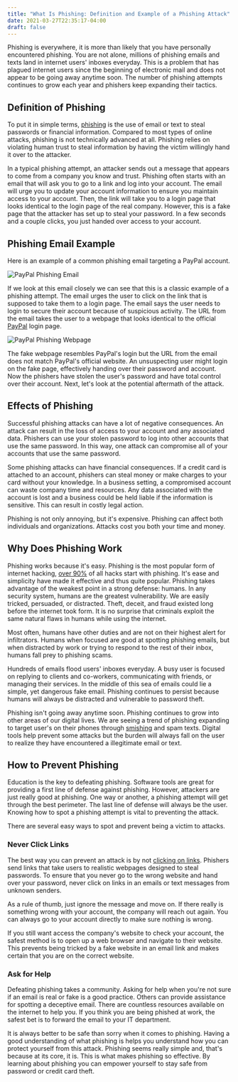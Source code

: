 ```yaml
---
title: "What Is Phishing: Definition and Example of a Phishing Attack"
date: 2021-03-27T22:35:17-04:00
draft: false
---
```


Phishing is everywhere, it is more than likely that you have personally encountered phishing. You are not alone, millions of phishing emails and texts land in internet users' inboxes everyday. This is a problem that has plagued internet users since the beginning of electronic mail and does not appear to be going away anytime soon. The number of phishing attempts continues to grow each year and phishers keep expanding their tactics.

## Definition of Phishing

To put it in simple terms, [phishing](https://www.phishing.org/what-is-phishing) is the use of email or text to steal passwords or financial information. Compared to most types of online attacks, phishing is not technically advanced at all. Phishing relies on violating human trust to steal information by having the victim willingly hand it over to the attacker.

In a typical phishing attempt, an attacker sends out a message that appears to come from a company you know and trust. Phishing often starts with an email that will ask you to go to a link and log into your account. The email will urge you to update your account information to ensure you maintain access to your account. Then, the link will take you to a login page that looks identical to the login page of the real company. However, this is a fake page that the attacker has set up to steal your password. In a few seconds and a couple clicks, you just handed over access to your account.

## Phishing Email Example

Here is an example of a common phishing email targeting a PayPal account.

![PayPal Phishing Email](/assets/images/paypal-phishing-email.png "PayPayl Phishing Email")

If we look at this email closely we can see that this is a classic example of a phishing attempt. The email urges the user to click on the link that is supposed to take them to a login page. The email says the user needs to login to secure their account because of suspicious activity. The URL from the email takes the user to a webpage that looks identical to the official [PayPal](https://www.paypal.com/us/signin) login page.

![PayPal Phishing Webpage](/assets/images/paypal-phishing-page.png "PayPal Phishing Webpage")

The fake webpage resembles PayPal's login but the URL from the email does not match PayPal's official website. An unsuspecting user might login on the fake page, effectively handing over their password and account. Now the phishers have stolen the user's password and have total control over their account. Next, let's look at the potential aftermath of the attack.

## Effects of Phishing

Successful phishing attacks can have a lot of negative consequences. An attack can result in the loss of access to your account and any associated data. Phishers can use your stolen password to log into other accounts that use the same password. In this way, one attack can compromise all of your accounts that use the same password.

Some phishing attacks can have financial consequences. If a credit card is attached to an account, phishers can steal money or make charges to your card without your knowledge. In a business setting, a compromised account can waste company time and resources. Any data associated with the account is lost and a business could be held liable if the information is sensitive. This can result in costly legal action.

Phishing is not only annoying, but it's expensive. Phishing can affect both individuals and organizations. Attacks cost you both your time and money.

## Why Does Phishing Work

Phishing works because it's easy. Phishing is the most popular form of internet hacking, [over 90%](https://www.darkreading.com/endpoint/91--of-cyberattacks-start-with-a-phishing-email/d/d-id/1327704) of all hacks start with phishing. It's ease and simplicity have made it effective and thus quite popular. Phishing takes advantage of the weakest point in a strong defense: humans. In any security system, humans are the greatest vulnerability. We are easily tricked, persuaded, or distracted. Theft, deceit, and fraud existed long before the internet took form. It is no surprise that criminals exploit the same natural flaws in humans while using the internet.

Most often, humans have other duties and are not on their highest alert for infiltrators. Humans when focused are good at spotting phishing emails, but when distracted by work or trying to respond to the rest of their inbox, humans fall prey to phishing scams.

Hundreds of emails flood users' inboxes everyday. A busy user is focused on replying to clients and co-workers, communicating with friends, or managing their services. In the middle of this sea of emails could lie a simple, yet dangerous fake email. Phishing continues to persist because humans will always be distracted and vulnerable to password theft.

Phishing isn't going away anytime soon. Phishing continues to grow into other areas of our digital lives. We are seeing a trend of phishing expanding to target user's on their phones through [smishing](/blog/smishing-definition) and spam texts. Digital tools help prevent some attacks but the burden will always fall on the user to realize they have encountered a illegitimate email or text.

## How to Prevent Phishing

Education is the key to defeating phishing. Software tools are great for providing a first line of defense against phishing. However, attackers are just really good at phishing. One way or another, a phishing attempt will get through the best perimeter. The last line of defense will always be the user. Knowing how to spot a phishing attempt is vital to preventing the attack. 

There are several easy ways to spot and prevent being a victim to attacks.

### Never Click Links

The best way you can prevent an attack is by not [clicking on links](/blog/clicked-link-spam-text). Phishers send links that take users to realistic webpages designed to steal passwords. To ensure that you never go to the wrong website and hand over your password, never click on links in an emails or text messages from unknown senders.

As a rule of thumb, just ignore the message and move on. If there really is something wrong with your account, the company will reach out again. You can always go to your account directly to make sure nothing is wrong.

If you still want access the company's website to check your account, the safest method is to open up a web browser and navigate to their website. This prevents being tricked by a fake website in an email link and makes certain that you are on the correct website.

### Ask for Help

Defeating phishing takes a community. Asking for help when you're not sure if an email is real or fake is a good practice. Others can provide assistance for spotting a deceptive email. There are countless resources available on the internet to help you. If you think you are being phished at work, the safest bet is to forward the email to your IT department. 

It is always better to be safe than sorry when it comes to phishing. Having a good understanding of what phishing is helps you understand how you can protect yourself from this attack. Phishing seems really simple and, that's because at its core, it is. This is what makes phishing so effective. By learning about phishing you can empower yourself to stay safe from password or credit card theft.

